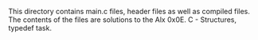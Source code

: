 This directory contains main.c files, header files as well as compiled files. The contents of the files are solutions to the Alx 0x0E. C - Structures, typedef task.

